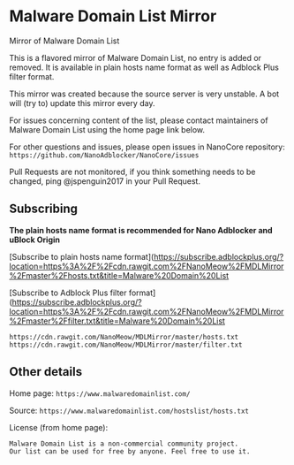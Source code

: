 # Malware Domain List Mirror

Mirror of Malware Domain List

This is a flavored mirror of Malware Domain List, no entry is added or removed.
It is available in plain hosts name format as well as Adblock Plus filter
format.

This mirror was created because the source server is very unstable. A bot will
(try to) update this mirror every day.

For issues concerning content of the list, please contact maintainers of
Malware Domain List using the home page link below.

For other questions and issues, please open issues in NanoCore repository:
`https://github.com/NanoAdblocker/NanoCore/issues`

Pull Requests are not monitored, if you think something needs to be changed,
ping @jspenguin2017 in your Pull Request.

## Subscribing

**The plain hosts name format is recommended for Nano Adblocker and uBlock
Origin**

[Subscribe to plain hosts name format](https://subscribe.adblockplus.org/?location=https%3A%2F%2Fcdn.rawgit.com%2FNanoMeow%2FMDLMirror%2Fmaster%2Fhosts.txt&title=Malware%20Domain%20List

[Subscribe to Adblock Plus filter format](https://subscribe.adblockplus.org/?location=https%3A%2F%2Fcdn.rawgit.com%2FNanoMeow%2FMDLMirror%2Fmaster%2Ffilter.txt&title=Malware%20Domain%20List

```
https://cdn.rawgit.com/NanoMeow/MDLMirror/master/hosts.txt
https://cdn.rawgit.com/NanoMeow/MDLMirror/master/filter.txt
```

## Other details

Home page: `https://www.malwaredomainlist.com/`

Source: `https://www.malwaredomainlist.com/hostslist/hosts.txt`

License (from home page):
```
Malware Domain List is a non-commercial community project.
Our list can be used for free by anyone. Feel free to use it.
```
